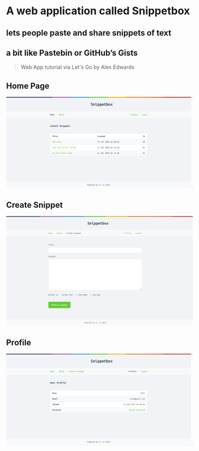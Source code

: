 # A web application called Snippetbox

## lets people paste and share snippets of text

## a bit like Pastebin or GitHub’s Gists

> Web App tutorial via Let's Go by Alex Edwards



## Home Page

![home](ui/static/img/home.png)

## Create Snippet

![create snippet](ui/static/img/create.png)

## Profile

![profile](ui/static/img/profile.png)